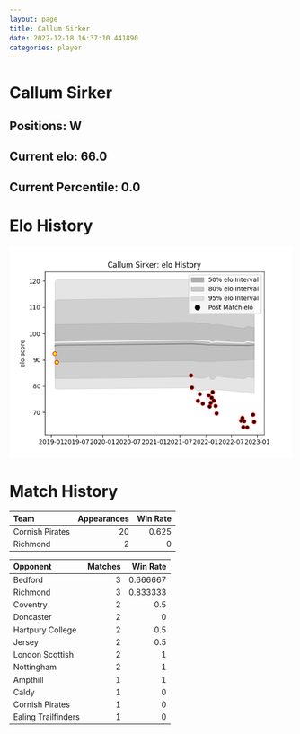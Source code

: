 ```yaml
---  
layout: page  
title: Callum Sirker  
date: 2022-12-18 16:37:10.441890  
categories: player  
---
```

# Callum Sirker

## Positions: W

## Current elo: 66.0

## Current Percentile: 0.0

# Elo History


![elo history](history_CallumSirker.png)
# Match History


| Team            |   Appearances |   Win Rate |
|:----------------|--------------:|-----------:|
| Cornish Pirates |            20 |      0.625 |
| Richmond        |             2 |      0     |

| Opponent            |   Matches |   Win Rate |
|:--------------------|----------:|-----------:|
| Bedford             |         3 |   0.666667 |
| Richmond            |         3 |   0.833333 |
| Coventry            |         2 |   0.5      |
| Doncaster           |         2 |   0        |
| Hartpury College    |         2 |   0.5      |
| Jersey              |         2 |   0.5      |
| London Scottish     |         2 |   1        |
| Nottingham          |         2 |   1        |
| Ampthill            |         1 |   1        |
| Caldy               |         1 |   0        |
| Cornish Pirates     |         1 |   0        |
| Ealing Trailfinders |         1 |   0        |